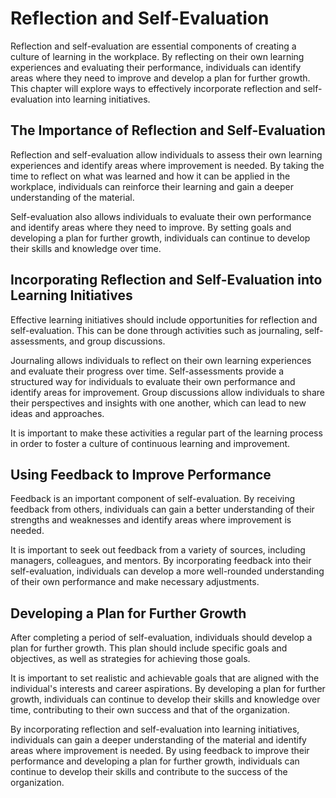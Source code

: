 Reflection and Self-Evaluation
=========================================================================================

Reflection and self-evaluation are essential components of creating a culture of learning in the workplace. By reflecting on their own learning experiences and evaluating their performance, individuals can identify areas where they need to improve and develop a plan for further growth. This chapter will explore ways to effectively incorporate reflection and self-evaluation into learning initiatives.

The Importance of Reflection and Self-Evaluation
------------------------------------------------

Reflection and self-evaluation allow individuals to assess their own learning experiences and identify areas where improvement is needed. By taking the time to reflect on what was learned and how it can be applied in the workplace, individuals can reinforce their learning and gain a deeper understanding of the material.

Self-evaluation also allows individuals to evaluate their own performance and identify areas where they need to improve. By setting goals and developing a plan for further growth, individuals can continue to develop their skills and knowledge over time.

Incorporating Reflection and Self-Evaluation into Learning Initiatives
----------------------------------------------------------------------

Effective learning initiatives should include opportunities for reflection and self-evaluation. This can be done through activities such as journaling, self-assessments, and group discussions.

Journaling allows individuals to reflect on their own learning experiences and evaluate their progress over time. Self-assessments provide a structured way for individuals to evaluate their own performance and identify areas for improvement. Group discussions allow individuals to share their perspectives and insights with one another, which can lead to new ideas and approaches.

It is important to make these activities a regular part of the learning process in order to foster a culture of continuous learning and improvement.

Using Feedback to Improve Performance
-------------------------------------

Feedback is an important component of self-evaluation. By receiving feedback from others, individuals can gain a better understanding of their strengths and weaknesses and identify areas where improvement is needed.

It is important to seek out feedback from a variety of sources, including managers, colleagues, and mentors. By incorporating feedback into their self-evaluation, individuals can develop a more well-rounded understanding of their own performance and make necessary adjustments.

Developing a Plan for Further Growth
------------------------------------

After completing a period of self-evaluation, individuals should develop a plan for further growth. This plan should include specific goals and objectives, as well as strategies for achieving those goals.

It is important to set realistic and achievable goals that are aligned with the individual's interests and career aspirations. By developing a plan for further growth, individuals can continue to develop their skills and knowledge over time, contributing to their own success and that of the organization.

By incorporating reflection and self-evaluation into learning initiatives, individuals can gain a deeper understanding of the material and identify areas where improvement is needed. By using feedback to improve their performance and developing a plan for further growth, individuals can continue to develop their skills and contribute to the success of the organization.
